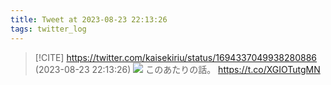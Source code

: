```yaml
---
title: Tweet at 2023-08-23 22:13:26
tags: twitter_log
---
```


> [!CITE] https://twitter.com/kaisekiriu/status/1694337049938280886 (2023-08-23 22:13:26)
> ![](https://twitter.com/kaisekiriu/status/1694337049938280886)
> このあたりの話。
> https://t.co/XGIOTutgMN
